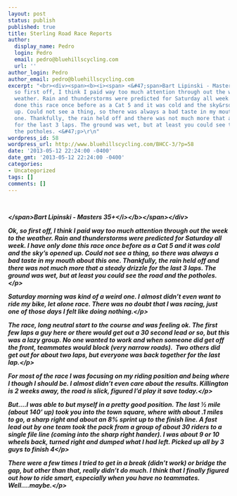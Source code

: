 ```yaml
---
layout: post
status: publish
published: true
title: Sterling Road Race Reports
author:
  display_name: Pedro
  login: Pedro
  email: pedro@bluehillscycling.com
  url: ''
author_login: Pedro
author_email: pedro@bluehillscycling.com
excerpt: "<br><div><span><b><i><span> <&#47;span>Bart Lipinski - Masters 35+<&#47;i><&#47;b><&#47;span><&#47;div>\r\n<p>Ok,
  so first off, I think I paid way too much attention through out the week to the
  weather. Rain and thunderstorms were predicted for Saturday all week. I have only
  done this race once before as a Cat 5 and it was cold and the sky&rsquo;s opened
  up. Could not see a thing, so there was always a bad taste in my mouth about this
  one. Thankfully, the rain held off and there was not much more that a steady drizzle
  for the last 3 laps. The ground was wet, but at least you could see the road and
  the potholes. <&#47;p>\r\n"
wordpress_id: 58
wordpress_url: http://www.bluehillscycling.com/BHCC-3/?p=58
date: '2013-05-12 22:24:00 -0400'
date_gmt: '2013-05-12 22:24:00 -0400'
categories:
- Uncategorized
tags: []
comments: []
---
```

<p><br>
<div><span><b><i><span> <&#47;span>Bart Lipinski - Masters 35+<&#47;i><&#47;b><&#47;span><&#47;div></p>
<p>Ok, so first off, I think I paid way too much attention through out the week to the weather. Rain and thunderstorms were predicted for Saturday all week. I have only done this race once before as a Cat 5 and it was cold and the sky&rsquo;s opened up. Could not see a thing, so there was always a bad taste in my mouth about this one. Thankfully, the rain held off and there was not much more that a steady drizzle for the last 3 laps. The ground was wet, but at least you could see the road and the potholes. <&#47;p><br />
<a id="more"></a><a id="more-58"></a></p>
<p>Saturday morning was kind of a weird one. I almost didn&rsquo;t even want to ride my bike, let alone race. There was no doubt that I was racing, just one of those days I felt like doing nothing.<&#47;p></p>
<p>The race, long neutral start to the course and was feeling ok. The first few laps a guy here or there would get out a 30 second lead or so, but this was a lazy group. No one wanted to work and when someone did get off the front, teammates would block (very narrow roads).&nbsp; Two others did get out for about two laps, but everyone was back together for the last lap.<&#47;p></p>
<p>For most of the race I was focusing on my riding position and being where I though I should be. I almost didn&rsquo;t even care about the results. Killington is 2 weeks away, the road is slick, figured I&rsquo;d play it save today.<&#47;p></p>
<p>But&hellip;.I was able to but myself in a pretty good position. The last &frac12; mile (about 140&rsquo; up) took you into the town square, where with about .1 miles to go, a sharp right and about an 8% sprint up to the finish line. A fast lead out by one team took the pack from a group of about 30 riders to a single file line (coming into the sharp right hander). I was about 9 or 10 wheels back, turned right and dumped what I had left. Picked up all by 3 guys to finish 4<&#47;p></p>
<p>There were a few times I tried to get in a break (didn&rsquo;t work) or bridge the gap, but other than that, really didn&rsquo;t do much. I think that I finally figured out how to ride smart, especially when you have no teammates. Well....maybe.<&#47;p></p>
